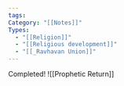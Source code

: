 ```yaml
---
tags: 
Category: "[[Notes]]"
Types:
  - "[[Religion]]"
  - "[[Religious development]]"
  - "[[_Ravhavan Union]]"
---
```

Completed!
![[Prophetic Return]] 